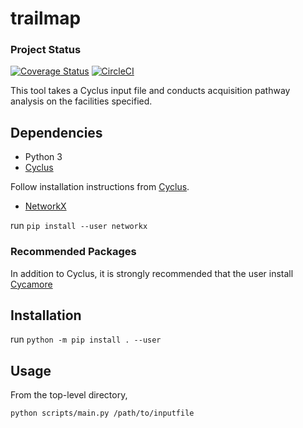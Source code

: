 # trailmap

### Project Status

[![Coverage Status](https://coveralls.io/repos/github/CNERG/trailmap/badge.svg?branch=main)](https://coveralls.io/github/CNERG/trailmap?branch=main) [![CircleCI](https://circleci.com/gh/CNERG/trailmap.svg?style=shield)](https://circleci.com/gh/CNERG/trailmap)

This tool takes a Cyclus input file and conducts acquisition pathway analysis on the facilities specified.

## Dependencies

* Python 3
* [Cyclus](https://github.com/cyclus/cyclus)

Follow installation instructions from [Cyclus](https://github.com/cyclus/cyclus).

* [NetworkX](https://networkx.github.io/)

run `pip install --user networkx`

### Recommended Packages

In addition to Cyclus, it is strongly recommended that the user install [Cycamore](https://github.com/cyclus/cycamore)

## Installation

run `python -m pip install . --user`

## Usage

From the top-level directory,

`python scripts/main.py /path/to/inputfile`
